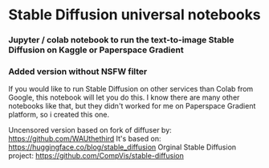 # Stable Diffusion universal notebooks
### Jupyter / colab notebook to run the text-to-image Stable Diffusion on Kaggle or Paperspace Gradient
### Added version without NSFW filter

If you would like to run Stable Diffusion on other services than Colab from Google, this notebook will let you do this.
I know there are many other notebooks like that, but they didn't worked for me on Paperspace Gradient platform, so i created this one.

Uncensored version based on fork of diffuser by: https://github.com/WAUthethird
It's based on: https://huggingface.co/blog/stable_diffusion
Orginal Stable Diffusion project: https://github.com/CompVis/stable-diffusion

